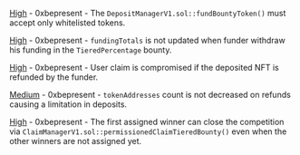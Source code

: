 
[High](High-0xbepresent_-_The_DepositManagerV1.sol::fundBountyToken()_must_accept_only_whitelisted_tokens./README.md) - 0xbepresent - The ```DepositManagerV1.sol::fundBountyToken()``` must accept only whitelisted tokens.

[High](High-0xbepresent_-_fundingTotals_is_not_updated_when_funder_withdraw_his_funding_in_the_TieredPercentage_bounty./README.md) - 0xbepresent - ```fundingTotals``` is not updated when funder withdraw his funding in the ```TieredPercentage``` bounty.

[High](High-0xbepresent_-_User_claim_is_compromised_if_the_deposited_NFT_is_refunded_by_the_funder./README.md) - 0xbepresent - User claim is compromised if the deposited NFT is refunded by the funder.

[Medium](Medium-0xbepresent_-_tokenAddresses_count_is_not_decreased_on_refunds_causing_a_limitation_in_deposits./README.md) - 0xbepresent - ```tokenAddresses``` count is not decreased on refunds causing a limitation in deposits.

[High](High-0xbepresent_-_The_first_assigned_winner_can_close_the_competition_via_ClaimManagerV1.sol::permissionedClaimTieredBounty()_even_when_the_other_winners_are_not_assigned_yet./README.md) - 0xbepresent - The first assigned winner can close the competition via ```ClaimManagerV1.sol::permissionedClaimTieredBounty()``` even when the other winners are not assigned yet.
